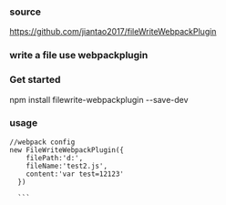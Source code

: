 ### source
https://github.com/jiantao2017/fileWriteWebpackPlugin

### write a file use webpackplugin


### Get started
npm install filewrite-webpackplugin --save-dev


### usage
  ```
 //webpack config
  new FileWriteWebpackPlugin({
      filePath:'d:',
      fileName:'test2.js',
      content:'var test=12123'
    })

    ```
